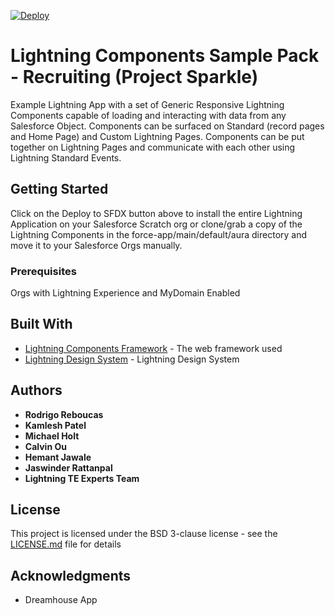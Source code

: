 
[![Deploy](https://deploy-to-sfdx.com/dist/assets/images/DeployToSFDX.svg)](https://labappdeploy.herokuapp.com/?template=https://github.com/rreboucas/sparkle-dx.git&sco=true)

# Lightning Components Sample Pack - Recruiting (Project Sparkle)

Example Lightning App with a set of Generic Responsive Lightning Components capable of loading and interacting with data from any Salesforce Object. Components can be surfaced on Standard (record pages and Home Page) and Custom Lightning Pages. Components can be put together on Lightning Pages and communicate with each other using Lightning Standard Events.

## Getting Started

Click on the Deploy to SFDX button above to install the entire Lightning Application on your Salesforce Scratch org or clone/grab a copy of the Lightning Components in the force-app/main/default/aura directory and move it to your Salesforce Orgs manually.

### Prerequisites

Orgs with Lightning Experience and MyDomain Enabled


## Built With

* [Lightning Components Framework](https://developer.salesforce.com/docs/atlas.en-us.lightning.meta/lightning/intro_framework.htm/) - The web framework used
* [Lightning Design System](https://www.lightningdesignsystem.com//) - Lightning Design System



## Authors

* **Rodrigo Reboucas** 
* **Kamlesh Patel** 
* **Michael Holt** 
* **Calvin Ou** 
* **Hemant Jawale** 
* **Jaswinder Rattanpal** 
* **Lightning TE Experts Team** 


## License

This project is licensed under the BSD 3-clause license - see the [LICENSE.md](LICENSE.md) file for details

## Acknowledgments

* Dreamhouse App


